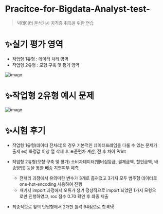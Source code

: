 # Pracitce-for-Bigdata-Analyst-test-
> 빅데이터 분석기사 자격증 취득을 위한 연습

# ✨실기 평가 영역

- 작업형 1유형 : 데이터 처리 영역
- 작업형 2유형 : 모형 구축 및 평가 영역

![image](https://user-images.githubusercontent.com/76461105/130946818-3880949e-c425-426a-a122-92acc9d8e241.png)

# ✨작업형 2유형 예시 문제
![image](https://user-images.githubusercontent.com/76461105/130947728-2f55e5d0-ce37-4856-9d34-8c9ba20f44c8.png)

# ✨시험 후기
- 작업형 1유형(데이터 전처리)의 경우 기본적인 데이터프레임을 다룰 수 있는 문제가 출제
  ex) 특정값 이상 열 삭제 후 표준편차 계산, 전 후 차이 Print

- 작업형 2유형(모형 구축 및 평가) 소비자데이터(멤버십등급, 결제금액, 할인금액, 배송방법) 등을 통한 배송 지연여부 예측
  - 전처리 과정에서 유의미한 변수가 3개로 좁혀졌고 3가지 모두 범주형 데이터로 one-hot-encoding 사용하여 진행
  - 패키지 import 과정에서 오류가 생겨 정상적으로 import 되었던 1가지 모형으로만 진행하였고, roc 점수 0.70 확인 후 최종 제출

- 최종적으로 앞의 단답형에서 2개만 틀려 94점으로 합격!✌
